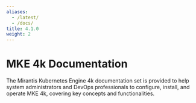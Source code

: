 ```yaml
---
aliases:
  - /latest/
  - /docs/
title: 4.1.0
weight: 2
---
```


# MKE 4k Documentation

The Mirantis Kubernetes Engine 4k documentation set is provided to help system
administrators and DevOps professionals to configure, install, and operate MKE
4k, covering key concepts and functionalities.
